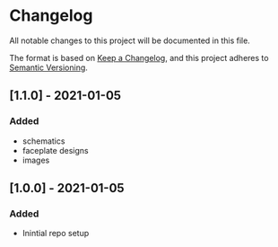 # Changelog

All notable changes to this project will be documented in this file.

The format is based on [Keep a Changelog](https://keepachangelog.com/en/1.0.0/),
and this project adheres to [Semantic Versioning](https://semver.org/spec/v2.0.0.html).

## [1.1.0] - 2021-01-05

### Added

- schematics
- faceplate designs
- images

## [1.0.0] - 2021-01-05

### Added

- Inintial repo setup